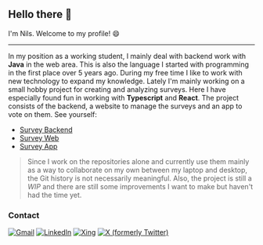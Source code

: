 ## Hello there 👋

I'm Nils. Welcome to my profile! 😄

---
       
In my position as a working student, I mainly deal with backend work with <b>Java</b> in the web area. This is also the language I started with programming in the first place over 5 years ago.
During my free time I like to work with new technology to expand my knowledge. Lately I'm mainly working on a small hobby project for creating and analyzing surveys. 
Here I have especially found fun in working with <b>Typescript</b> and <b>React</b>. The project consists of the backend, a website to manage the surveys and an app to vote on them. See yourself:

- [Survey Backend](https://github.com/nilskrtm/survey-test-api)
- [Survey Web](https://github.com/nilskrtm/survey-test-web)
- [Survey App](https://github.com/nilskrtm/SurveyTestApp)

> Since I work on the repositories alone and currently use them mainly as a way to collaborate on my own between my laptop and desktop, the Git history is not necessarily meaningful. Also, the project is still a _WIP_ and there are still some improvements I want to make but haven't had the time yet.

### Contact

[![Gmail](https://img.shields.io/badge/Gmail-EA4335.svg?style=for-the-badge&logo=Gmail&logoColor=white)](mailto:kortmannnils@gmail.com) [![LinkedIn](https://img.shields.io/badge/LinkedIn-0077B5?style=for-the-badge&logo=linkedin&logoColor=white)](https://www.linkedin.com/in/nils-kortmann) [![Xing](https://img.shields.io/badge/Xing-006567.svg?style=for-the-badge&logo=Xing&logoColor=white)](https://www.xing.com/profile/Nils_Kortmann) [![X (formerly Twitter)](https://img.shields.io/badge/X-000000.svg?style=for-the-badge&logo=X&logoColor=white)](https://x.com/nils_krtm)
